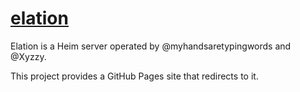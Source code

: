 # [elation](http://arkanemoose.github.io/elation/)
Elation is a Heim server operated by @myhandsaretypingwords and @Xyzzy. 

This project provides a GitHub Pages site that redirects to it. 

